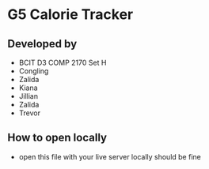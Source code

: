 # G5 Calorie Tracker
## Developed by
- BCIT D3 COMP 2170 Set H
- Congling
- Zalida
- Kiana
- Jillian
- Zalida
- Trevor
## How to open locally
- open this file with your live server locally should be fine